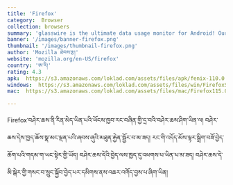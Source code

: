```yaml
---
title: 'Firefox'
category:  Browser
collection: browsers
summary: 'glasswire is the ultimate data usage monitor for Android! Our app makes it easy to monitor your mobile data usage, data limits, and WiFi network activity. Instantly see what apps are slowing your phone’s Internet connection or wasting your mobile data.'
banner: '/images/banner-firefox.png'
thumbnail: '/images/thumbnail-firefox.png'
author: 'Mozilla ཐེབས་རྩ།'
website: 'mozilla.org/en-US/firefox'
country: 'ཨ་རི།'
rating: 4.3
apk:  https://s3.amazonaws.com/loklad.com/assets/files/apk/fenix-110.0.1-arm64-v8a.apk
windows:  https://s3.amazonaws.com/loklad.com/assets/files/win/FirefoxSetup115.0.3.exe
mac:  https://s3.amazonaws.com/loklad.com/assets/files/mac/Firefox115.0.3.dmg

---
```


Firefox་བཤེར་ཆས་ནི་རིན་མེད་ཡིན་པའི་ཡོངས་ཁྱབ་རང་བཞིན་གྱི་དྲ་བའི་བཤེར་ཆས་ཤིག་ཡིན་ལ། བཤེར་ཆས་དེས་ཁྱད་ཆོས་སྣ་མང་ལྡན་པའི་ཞབས་ཞུའི་མཐུན་རྐྱེན་སྦྱོར་བ་མ་ཟད། རང་གི་འདོད་མོས་ལྟར་སྒྲིག་བཟོ་བྱེད་ཆོག་པའི་གདམ་ག་ཡང་སྟེར་གྱི་ཡོད། བཤེར་ཆས་དེའི་བྱེད་ལས་ཁྱད་དུ་འཕགས་པ་ཡིན་པ་མ་ཟད། བཤེར་ཆས་དེ་མི་སྒེར་གྱི་གསང་བ་སྲུང་སྐྱོབ་བྱེད་པར་དམིགས་ནས་འཆར་འགོད་བྱས་པ་ཞིག་ཡིན།